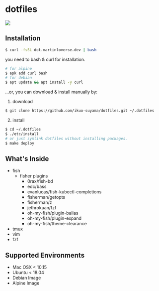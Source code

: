 # dotfiles
![](https://raw.github.com/ikuo-suyama/dotfiles/images/terminal.png)

## Installation
```sh
$ curl -fsSL dot.martinloverse.dev | bash
```

you need to bash & curl for installation.
```sh
# for alpine
$ apk add curl bash
# for debian
$ apt update && apt install -y curl
```

...or, you can download & install manually by:
1. download
```sh
$ git clone https://github.com/ikuo-suyama/dotfiles.git ~/.dotfiles
```

2. install
```sh
$ cd ~/.dotfiles
$ ./etc/install
# or just symlink dotfiles without installing packages.
$ make deploy
```

## What's Inside
- fish
  - fisher plugins
    - 0rax/fish-bd
    - edc/bass
    - evanlucas/fish-kubectl-completions
    - fisherman/getopts
    - fisherman/z
    - jethrokuan/fzf
    - oh-my-fish/plugin-balias
    - oh-my-fish/plugin-expand
    - oh-my-fish/theme-clearance
- tmux
- vim
- fzf

## Supported Environments
- Mac OSX < 10.15
- Ubuntu < 18.04
- Debian Image
- Alpine Image
